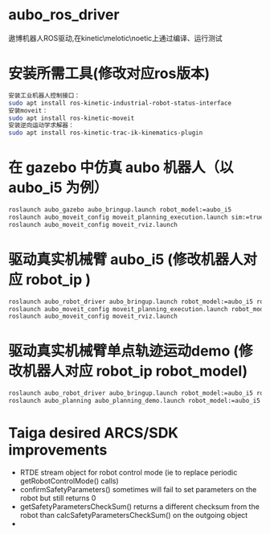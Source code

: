 # aubo_ros_driver

遨博机器人ROS驱动,在kinetic\melotic\noetic上通过编译、运行测试

# 安装所需工具(修改对应ros版本)
```bash
安装工业机器人控制接口：
sudo apt install ros-kinetic-industrial-robot-status-interface
安装moveit：
sudo apt install ros-kinetic-moveit
安装逆向运动学求解器：
sudo apt install ros-kinetic-trac-ik-kinematics-plugin
```
# 在 gazebo 中仿真 aubo 机器人（以 aubo_i5 为例）
```bash
roslaunch aubo_gazebo aubo_bringup.launch robot_model:=aubo_i5
roslaunch aubo_moveit_config moveit_planning_execution.launch sim:=true robot_model:=aubo_i5
roslaunch aubo_moveit_config moveit_rviz.launch
```
# 驱动真实机械臂 aubo_i5 (修改机器人对应 robot_ip )
```bash 
roslaunch aubo_robot_driver aubo_bringup.launch robot_model:=aubo_i5 robot_ip:=192.168.127.128  debug:=false aubo_hardware_interface_node_required:=false
roslaunch aubo_moveit_config moveit_planning_execution.launch robot_model:=aubo_i5
roslaunch aubo_moveit_config moveit_rviz.launch
```
# 驱动真实机械臂单点轨迹运动demo (修改机器人对应 robot_ip robot_model)
```bash 
roslaunch aubo_robot_driver aubo_bringup.launch robot_model:=aubo_i5 robot_ip:=192.168.127.128  debug:=false aubo_hardware_interface_node_required:=false
roslaunch aubo_planning aubo_planning_demo.launch robot_model:=aubo_i5

```


# Taiga desired ARCS/SDK improvements
- RTDE stream object for robot control mode (ie to replace periodic getRobotControlMode() calls)
- confirmSafetyParameters() sometimes will fail to set parameters on the robot but still returns 0
- getSafetyParametersCheckSum() returns a different checksum from the robot than calcSafetyParametersCheckSum() on the outgoing object
- 